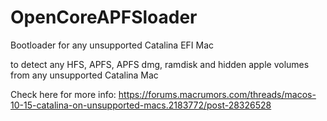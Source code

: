 # OpenCoreAPFSloader

Bootloader for any unsupported Catalina EFI Mac

to detect any HFS, APFS, APFS dmg, ramdisk and hidden apple volumes from any unsupported Catalina Mac

Check here for more info: https://forums.macrumors.com/threads/macos-10-15-catalina-on-unsupported-macs.2183772/post-28326528

